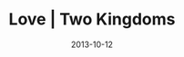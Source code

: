 ---
layout: message
category: message
series: "Kingdom Come"
title: "Love | Two Kingdoms"
date: 2013-10-12
video-description: ""
video-title: "Love | Two Kingdoms"
video: "https://s3.amazonaws.com/crossroadsvideomessages/kingdom_come_1.mp4"
video-poster: "https://www.crossroads.net/uploadedfiles/Kingdom_Come_1.jpg"
audio-description: ""
audio: "http://www.crossroads.net/players/media/hq/kingdom_come_1.mp3"
audio-title: "Love | Two Kingdoms"
audio-duration: "44:26"
program-description: "Program &#58; Wk1 Kingdom Come"
program: "http://www.crossroads.net/players/media/hq/KingdomProgram_Week1_LO.pdf"
program-title: "Love | Two Kingdoms"
---